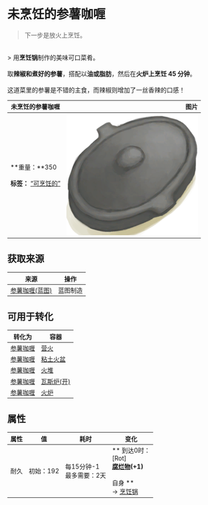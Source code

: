 # 未烹饪的参薯咖喱  
> 下一步是放火上烹饪。  
<br>  
> 用<b>烹饪锅</b>制作的美味可口菜肴。<br><br>取<b>辣椒和煮好的参薯</b>，搭配以<b>油或脂肪</b>，然后在<b>火炉上烹饪 45 分钟</b>。<br><br>这道菜里的参薯是不错的主食，而辣椒则增加了一丝香辣的口感！  
  
  未烹饪的参薯咖喱  |   图片   
 ----  |  ----:   
 **重量：**350<br><br>**标签：**	[“可烹饪的”](tag_Cookable.md)  |  <img decoding="async" src="Sprite/CookingPotClosed.png" href="a.md" style="max-width:300px;max-height:300px;">   
  
## 获取来源  
来源  |  操作  
----  |  ----  
[参薯咖喱(蓝图)](Bp_YamCurry.md)  |  蓝图制造  
## 可用于转化  
转化为  |  容器  
----  |  ----  
[参薯咖喱](YamCurry.md)  |  [营火](Campfire.md)  
[参薯咖喱](YamCurry.md)  |  [粘土火盆](ClayFirePit.md)  
[参薯咖喱](YamCurry.md)  |  [火堆](Fire.md)  
[参薯咖喱](YamCurry.md)  |  [瓦斯炉(开)](GasCookerOn.md)  
[参薯咖喱](YamCurry.md)  |  [火炉](Stove.md)  
## 属性   
属性  |  值  |  耗时  |  变化  
----  |  ----  |  ----  |  ----  
耐久  |  初始：192  |  每15分钟-1<br>最多需要：2天  |  ** 到达0时： **<br>** [Rot] **<br>  [腐烂物](RottenRemains.md)(+1)<br><br>** 自身 **<br>→ [烹饪锅](CookingPot.md)  


<script>document.title="未烹饪的参薯咖喱 - 卡牌生存百科 Card Survival Wiki";</script>